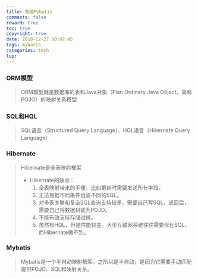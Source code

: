 ```yaml
---
title: 死磕Mybatis
comments: false
reward: true
toc: true
copyright: true
date: 2018-12-27 00:07:45
tags: mybatis
categories: tech
top:
---
```


### ORM模型

> ORM模型就是数据库的表和Java对象（Plan Ordinary Java Object，简称POJO）的映射关系模型

### SQL和HQL

> SQL语言（Structured Query Language）、HQL语言（Hibernate Query Language）

### Hibernate

> Hibernate是全表映射框架
>
> - Hibernate的缺点：
>   1. 全表映射带来的不便，比如更新时需要发送所有字段。
>   2. 无法根据不同条件组装不同的SQL。
>   3. 对多表关联和复杂SQL查询支持较差，需要自己写SQL，返回后，需要自己将数据封装为POJO。
>   4. 不能有效支持存储过程。
>   5. 虽然有HQL，但是性能较差。大型互联网系统往往需要优化SQL，而Hibernate做不到。

<!--more-->

### Mybatis

> Mybatis是一个半自动映射框架，之所以是半自动，是因为它需要手动匹配提供POJO、SQL和映射关系。